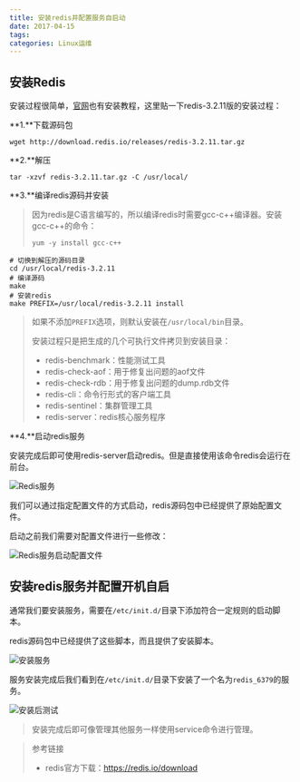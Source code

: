 ```yaml
---
title: 安装redis并配置服务自启动
date: 2017-04-15
tags:
categories: Linux运维
---
```


## 安装Redis

安装过程很简单，[官网](https://redis.io/download)也有安装教程，这里贴一下redis-3.2.11版的安装过程：

**1.**下载源码包

```shell
wget http://download.redis.io/releases/redis-3.2.11.tar.gz
```

**2.**解压

```shell
tar -xzvf redis-3.2.11.tar.gz -C /usr/local/
```

**3.**编译redis源码并安装

> 因为redis是C语言编写的，所以编译redis时需要gcc-c++编译器。安装gcc-c++的命令：
>
> `yum -y install gcc-c++`

```shell
# 切换到解压的源码目录
cd /usr/local/redis-3.2.11
# 编译源码
make
# 安装redis
make PREFIX=/usr/local/redis-3.2.11 install
```

> 如果不添加`PREFIX`选项，则默认安装在`/usr/local/bin`目录。
>
> 安装过程只是把生成的几个可执行文件拷贝到安装目录：
>
> * redis-benchmark：性能测试工具
> * redis-check-aof：用于修复出问题的aof文件
> * redis-check-rdb：用于修复出问题的dump.rdb文件
> * redis-cli：命令行形式的客户端工具
> * redis-sentinel：集群管理工具
> * redis-server：redis核心服务程序

**4.**启动redis服务

安装完成后即可使用redis-server启动redis。但是直接使用该命令redis会运行在前台。

![Redis服务](http://img-blog.csdn.net/20171207221009579?watermark/2/text/aHR0cDovL2Jsb2cuY3Nkbi5uZXQvSG9sbW9meQ==/font/5a6L5L2T/fontsize/400/fill/I0JBQkFCMA==/dissolve/70/gravity/SouthEast)

我们可以通过指定配置文件的方式启动，redis源码包中已经提供了原始配置文件。

启动之前我们需要对配置文件进行一些修改：

![Redis服务启动配置文件](http://img-blog.csdn.net/20171207221030041?watermark/2/text/aHR0cDovL2Jsb2cuY3Nkbi5uZXQvSG9sbW9meQ==/font/5a6L5L2T/fontsize/400/fill/I0JBQkFCMA==/dissolve/70/gravity/SouthEast)

## 安装redis服务并配置开机自启

通常我们要安装服务，需要在`/etc/init.d/`目录下添加符合一定规则的启动脚本。

redis源码包中已经提供了这些脚本，而且提供了安装脚本。

![安装服务](http://img-blog.csdn.net/20171207221051501?watermark/2/text/aHR0cDovL2Jsb2cuY3Nkbi5uZXQvSG9sbW9meQ==/font/5a6L5L2T/fontsize/400/fill/I0JBQkFCMA==/dissolve/70/gravity/SouthEast)

服务安装完成后我们看到在`/etc/init.d/`目录下安装了一个名为`redis_6379`的服务。

![安装后测试](http://img-blog.csdn.net/20171207221119020?watermark/2/text/aHR0cDovL2Jsb2cuY3Nkbi5uZXQvSG9sbW9meQ==/font/5a6L5L2T/fontsize/400/fill/I0JBQkFCMA==/dissolve/70/gravity/SouthEast)

> 安装完成后即可像管理其他服务一样使用service命令进行管理。





>参考链接
>
>* redis官方下载：https://redis.io/download

